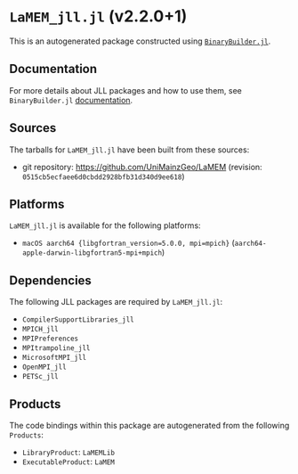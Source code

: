 # `LaMEM_jll.jl` (v2.2.0+1)

This is an autogenerated package constructed using [`BinaryBuilder.jl`](https://github.com/JuliaPackaging/BinaryBuilder.jl).

## Documentation

For more details about JLL packages and how to use them, see `BinaryBuilder.jl` [documentation](https://docs.binarybuilder.org/stable/jll/).

## Sources

The tarballs for `LaMEM_jll.jl` have been built from these sources:

* git repository: https://github.com/UniMainzGeo/LaMEM (revision: `0515cb5ecfaee6d0cbdd2928bfb31d340d9ee618`)

## Platforms

`LaMEM_jll.jl` is available for the following platforms:

* `macOS aarch64 {libgfortran_version=5.0.0, mpi=mpich}` (`aarch64-apple-darwin-libgfortran5-mpi+mpich`)

## Dependencies

The following JLL packages are required by `LaMEM_jll.jl`:

* `CompilerSupportLibraries_jll`
* `MPICH_jll`
* `MPIPreferences`
* `MPItrampoline_jll`
* `MicrosoftMPI_jll`
* `OpenMPI_jll`
* `PETSc_jll`

## Products

The code bindings within this package are autogenerated from the following `Products`:

* `LibraryProduct`: `LaMEMLib`
* `ExecutableProduct`: `LaMEM`

